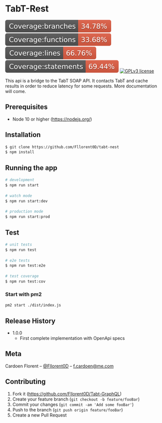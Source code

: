 # TabT-Rest 
![Coverage:branches](./badges/badge-branches.svg)
![Coverage:functions](./badges/badge-functions.svg)
![Coverage:lines](./badges/badge-lines.svg)
![Coverage:statements](./badges/badge-statements.svg)
[![GPLv3 license](https://img.shields.io/badge/License-GPLv3-blue.svg)](http://perso.crans.org/besson/LICENSE.html)

This api is a bridge to the TabT SOAP API. It contacts TabT and cache results in order to reduce latency for some requests. More documentation will come.

## Prerequisites

- Node 10 or higher (https://nodejs.org/)

## Installation

```bash
$ git clone https://github.com/Fllorent0D/tabt-nest
$ npm install
```

## Running the app

```bash
# development
$ npm run start

# watch mode
$ npm run start:dev

# production mode
$ npm run start:prod
```

## Test

```bash
# unit tests
$ npm run test

# e2e tests
$ npm run test:e2e

# test coverage
$ npm run test:cov
```
### Start with pm2

```sh
pm2 start ./dist/index.js
```

## Release History

* 1.0.0
    * First complete implementation with OpenApi specs

## Meta

Cardoen Florent – [@Fllorent0D](https://twitter.com/fllorent0D) – f.cardoen@me.com

## Contributing

1. Fork it (<https://github.com/Fllorent0D/Tabt-GraphQL>)
2. Create your feature branch (`git checkout -b feature/fooBar`)
3. Commit your changes (`git commit -am 'Add some fooBar'`)
4. Push to the branch (`git push origin feature/fooBar`)
5. Create a new Pull Request
